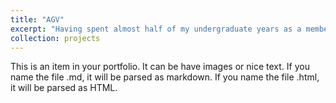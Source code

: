 ```yaml
---
title: "AGV"
excerpt: "Having spent almost half of my undergraduate years as a member of this group, this gorup is the foundation for many of my skills. I have been involved in multiple projects and teamin the group and this is a short summary of all that work."
collection: projects
---
```


This is an item in your portfolio. It can be have images or nice text. If you name the file .md, it will be parsed as markdown. If you name the file .html, it will be parsed as HTML. 
